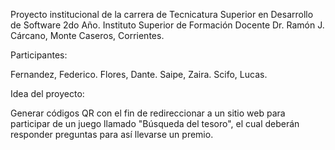 Proyecto institucional de la carrera de Tecnicatura Superior en Desarrollo de Software 2do Año.
Instituto Superior de Formación Docente Dr. Ramón J. Cárcano, Monte Caseros, Corrientes.

Participantes:

Fernandez, Federico.
Flores, Dante.
Saipe, Zaira.
Scifo, Lucas.

Idea del proyecto:

Generar códigos QR con el fin de redireccionar a un sitio web para participar de un juego llamado
"Búsqueda del tesoro", el cual deberán responder preguntas para así llevarse un premio.